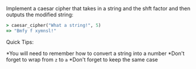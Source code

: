Implement a caesar cipher that takes in a string and the shft factor and then outputs the modified string:

```ruby
> caesar_cipher("What a string!", 5)
=> "Bmfy f xymnsl!"
```

Quick Tips:

\*You will need to remember how to convert a string into a number
\*Don't forget to wrap from `z` to `a`
\*Don't forget to keep the same case
